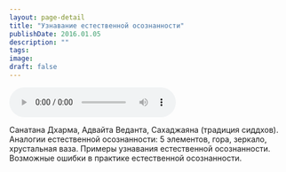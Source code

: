```yaml
---
layout: page-detail
title: "Узнавание естественной осознанности"
publishDate: 2016.01.05
description: ""
tags:
image:
draft: false
---
```


<audio title="2016.01.05 - Узнавание естественной осознанности.mp3" src="https://filer-api.advayta.org/v1.0/public/files/74183" controls=""></audio>

 Санатана Дхарма, Адвайта Веданта, Сахаджаяна (традиция сиддхов). Аналогии естественной осознанности: 5 элементов, гора, зеркало, хрустальная ваза. Примеры узнавания естественной осознанности. Возможные ошибки в практике естественной осознанности. 

  
